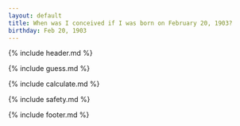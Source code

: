 ```yaml
---
layout: default
title: When was I conceived if I was born on February 20, 1903?
birthday: Feb 20, 1903
---
```


{% include header.md %}

{% include guess.md %}

{% include calculate.md %}

{% include safety.md %}

{% include footer.md %}



